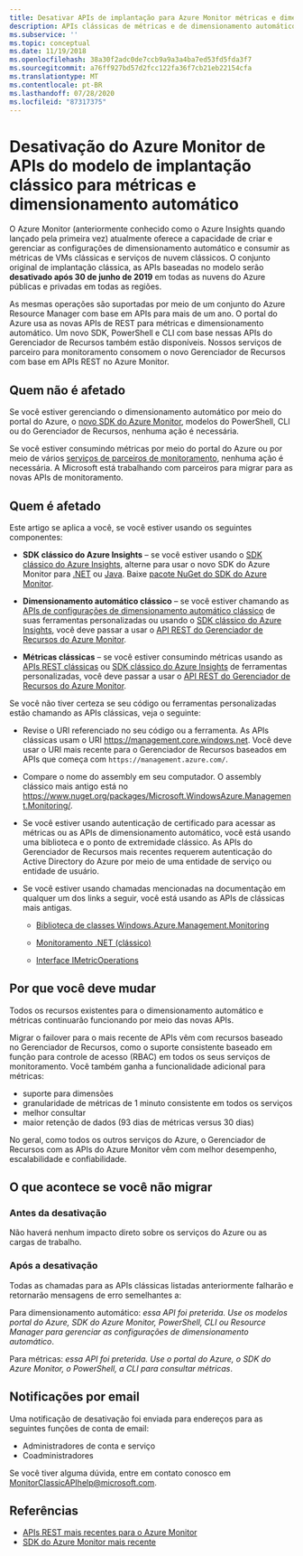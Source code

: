 ```yaml
---
title: Desativar APIs de implantação para Azure Monitor métricas e dimensionamento automático
description: APIs clássicas de métricas e de dimensionamento automático, também chamadas de Gerenciamento de Serviços do Azure (ASM) ou modelo de implantação RDFE sendo desativado
ms.subservice: ''
ms.topic: conceptual
ms.date: 11/19/2018
ms.openlocfilehash: 38a30f2adc0de7ccb9a9a3a4ba7ed53fd5fda3f7
ms.sourcegitcommit: a76ff927bd57d2fcc122fa36f7cb21eb22154cfa
ms.translationtype: MT
ms.contentlocale: pt-BR
ms.lasthandoff: 07/28/2020
ms.locfileid: "87317375"
---
```

# <a name="azure-monitor-retirement-of-classic-deployment-model-apis-for-metrics-and-autoscale"></a>Desativação do Azure Monitor de APIs do modelo de implantação clássico para métricas e dimensionamento automático

O Azure Monitor (anteriormente conhecido como o Azure Insights quando lançado pela primeira vez) atualmente oferece a capacidade de criar e gerenciar as configurações de dimensionamento automático e consumir as métricas de VMs clássicas e serviços de nuvem clássicos. O conjunto original de implantação clássica, as APIs baseadas no modelo serão **desativado após 30 de junho de 2019** em todas as nuvens do Azure públicas e privadas em todas as regiões.   

As mesmas operações são suportadas por meio de um conjunto do Azure Resource Manager com base em APIs para mais de um ano. O portal do Azure usa as novas APIs de REST para métricas e dimensionamento automático. Um novo SDK, PowerShell e CLI com base nessas APIs do Gerenciador de 
Recursos também estão disponíveis. Nossos serviços de parceiro para monitoramento consomem o novo Gerenciador de Recursos com base em APIs REST no Azure Monitor.  

## <a name="who-is-not-affected"></a>Quem não é afetado

Se você estiver gerenciando o dimensionamento automático por meio do portal do Azure, o [novo SDK do Azure Monitor](https://www.nuget.org/packages/Microsoft.Azure.Management.Monitor/), modelos do PowerShell, CLI ou do Gerenciador de Recursos, nenhuma ação é necessária.  

Se você estiver consumindo métricas por meio do portal do Azure ou por meio de vários [serviços de parceiros de monitoramento](./partners.md), nenhuma ação é necessária. A Microsoft está trabalhando com parceiros para migrar para as novas APIs de monitoramento.

## <a name="who-is-affected"></a>Quem é afetado

Este artigo se aplica a você, se você estiver usando os seguintes componentes:

- **SDK clássico do Azure Insights** – se você estiver usando o [SDK clássico do Azure Insights](https://www.nuget.org/packages/Microsoft.WindowsAzure.Management.Monitoring/), alterne para usar o novo SDK do Azure Monitor para [.NET](https://github.com/azure/azure-libraries-for-net#download) ou [Java](https://github.com/azure/azure-libraries-for-java#download). Baixe [pacote NuGet do SDK do Azure Monitor](https://www.nuget.org/packages/Microsoft.Azure.Management.Monitor/).

- **Dimensionamento automático clássico** – se você estiver chamando as [APIs de configurações de dimensionamento automático clássico](/previous-versions/azure/reference/mt348562(v=azure.100)) de suas ferramentas personalizadas ou usando o [SDK clássico do Azure Insights](https://www.nuget.org/packages/Microsoft.WindowsAzure.Management.Monitoring/), você deve passar a usar o [ API REST do Gerenciador de Recursos do Azure Monitor](/rest/api/monitor/autoscalesettings).

- **Métricas clássicas** – se você estiver consumindo métricas usando as [APIs REST clássicas](/previous-versions/azure/reference/dn510374(v=azure.100)) ou [SDK clássico do Azure Insights](https://www.nuget.org/packages/Microsoft.WindowsAzure.Management.Monitoring/) de ferramentas personalizadas, você deve passar a usar o [ API REST do Gerenciador de Recursos do Azure Monitor](/rest/api/monitor/autoscalesettings). 

Se você não tiver certeza se seu código ou ferramentas personalizadas estão chamando as APIs clássicas, veja o seguinte:

- Revise o URI referenciado no seu código ou a ferramenta. As APIs clássicas usam o URI https://management.core.windows.net. Você deve usar o URI mais recente para o Gerenciador de Recursos baseados em APIs que começa com `https://management.azure.com/`.

- Compare o nome do assembly em seu computador. O assembly clássico mais antigo está no https://www.nuget.org/packages/Microsoft.WindowsAzure.Management.Monitoring/.

- Se você estiver usando autenticação de certificado para acessar as métricas ou as APIs de dimensionamento automático, você está usando uma biblioteca e o ponto de extremidade clássico. As APIs do Gerenciador de Recursos mais recentes requerem autenticação do Active Directory do Azure por meio de uma entidade de serviço ou entidade de usuário.

- Se você estiver usando chamadas mencionadas na documentação em qualquer um dos links a seguir, você está usando as APIs de clássicas mais antigas.

  - [Biblioteca de classes Windows.Azure.Management.Monitoring](/previous-versions/azure/dn510414(v=azure.100))

  - [Monitoramento .NET (clássico)](/previous-versions/azure/reference/mt348562(v%3dazure.100))

  - [Interface IMetricOperations](/previous-versions/azure/reference/dn802395(v%3dazure.100))

## <a name="why-you-should-switch"></a>Por que você deve mudar

Todos os recursos existentes para o dimensionamento automático e métricas continuarão funcionando por meio das novas APIs.  

Migrar o failover para o mais recente de APIs vêm com recursos baseado no Gerenciador de Recursos, como o suporte consistente baseado em função para controle de acesso (RBAC) em todos os seus serviços de monitoramento. Você também ganha a funcionalidade adicional para métricas: 

- suporte para dimensões
- granularidade de métricas de 1 minuto consistente em todos os serviços 
- melhor consultar
- maior retenção de dados (93 dias de métricas versus 30 dias) 

No geral, como todos os outros serviços do Azure, o Gerenciador de Recursos com as APIs do Azure Monitor vêm com melhor desempenho, escalabilidade e confiabilidade. 

## <a name="what-happens-if-you-do-not-migrate"></a>O que acontece se você não migrar

### <a name="before-retirement"></a>Antes da desativação

Não haverá nenhum impacto direto sobre os serviços do Azure ou as cargas de trabalho.  

### <a name="after-retirement"></a>Após a desativação

Todas as chamadas para as APIs clássicas listadas anteriormente falharão e retornarão mensagens de erro semelhantes a:

Para dimensionamento automático: *essa API foi preterida. Use os modelos portal do Azure, SDK do Azure Monitor, PowerShell, CLI ou Resource Manager para gerenciar as configurações de dimensionamento automático*.  

Para métricas: *essa API foi preterida. Use o portal do Azure, o SDK do Azure Monitor, o PowerShell, a CLI para consultar métricas*.

## <a name="email-notifications"></a>Notificações por email

Uma notificação de desativação foi enviada para endereços para as seguintes funções de conta de email: 

- Administradores de conta e serviço
- Coadministradores  

Se você tiver alguma dúvida, entre em contato conosco em MonitorClassicAPIhelp@microsoft.com.  

## <a name="references"></a>Referências

- [APIs REST mais recentes para o Azure Monitor](/rest/api/monitor/) 
- [SDK do Azure Monitor mais recente](https://www.nuget.org/packages/Microsoft.Azure.Management.Monitor/)


